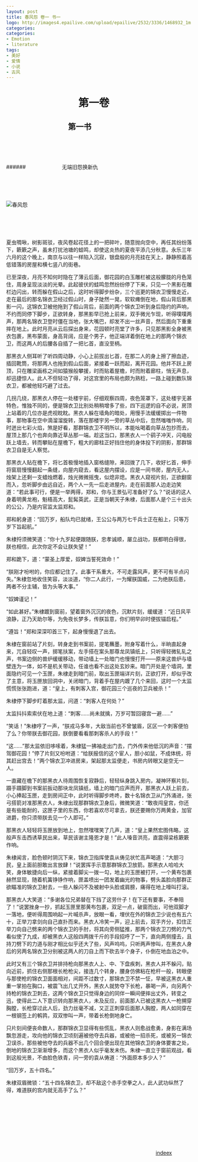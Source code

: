 ```yaml
---
layout: post
title: 春风怨 卷一 书一
logo: http://images4.epailive.com/upload/epailive/2532/3336/1468932_1m.jpg
categories:
categories:
- Emotion
- literature
tags:
- 美好
- 爱情
- 小说
- 古风
---
```




　　　　　　　第一卷 
==========


  


　　　　　　　　第一书
--------

  

　　　　　
　　　　　




　　　　　
　　　　　



######　　　　　　　无端旧怨换新仇

　　　　　
　　　　　




　　　　　
　　　　　



![春风怨](http://pic.qiantucdn.com/58pic/13/59/90/39658PICaKH_1024.jpg)


　　　　　
　　　　　　　　
　　　　　
　　　　　




　　　　　
　　　　　

  夏虫啁啾，树影斑驳，夜风卷起花径上的一把碎叶，随意抛向空中，再任其纷纷落下，簌簌之声，虽未打扰池塘的蛙鸣，却使这炎热的夏夜平添几分秋意。永乐三年六月的这个晚上，南京与以往一样陷入沉寂，银盘般的月亮挂在天上，静静照着高低错落的房屋和横七竖八的街巷。

  已至深夜，月亮不知何时隐在了薄云后面，御花园的白玉雕栏被这般朦胧的月色笼住，周身呈现淡淡的光晕。此起彼伏的蛙鸣忽然纷纷停了下来，只见一个黑影在雕栏边闪出，转而躲在假山之后，这时听得脚步纷杂，三个巡更的锦衣卫慢慢走近，走在最后的那名锦衣卫经过假山时，身子陡然一晃，软软瘫倒在地，假山背后那黑影一闪，这锦衣卫被他拖到了假山背后，前面的两个锦衣卫听到身后隐约的声响，不约而同停下脚步，正欲转身，那黑影早已抢上前来，双手微光乍现，听得噗噗两声，那两名锦衣卫登时僵在当地，张大嘴巴，却发不出一丝声音，然后面向下重重摔在地上。此时月亮从云后探出身来，花园顿时亮堂了许多，只见那黑影全身被黑衣包裹，黑布蒙面，身高背阔，应是个男子，他正端详着倒在地上的那两个锦衣卫，而这两人的后腰各自插了一把匕首，直没至柄。

  那黑衣人侧耳听了听四周动静，小心上前拔出匕首，在那二人的身上擦了擦血迹，插回靴筒，将那两人也拖到假山后面，紧接着一跃而起，离开花园。他并不跃上房顶，只在雕梁画栋之间如猿猴般攀援，时而贴着屋檐，时而附着廊柱，悄无声息，却迅捷惊人。此人不但轻功了得，对这宫里的布局也颇为熟稔，一路上碰到数队锦衣卫，都被他轻巧避了过去。

  几拐几绕，那黑衣人停在一处楼宇前，仔细观察四周，夜色笼罩下，这处楼宇无甚特色，惟独不同的，便是锦衣卫比别处稍稍增多了些，四下巡逻的自不必说，房顶上站着的几位亦是虎视眈眈。黑衣人躲在墙角的暗处，用慢手法缓缓掷出一件物事，那物事在空中滴溜溜旋转，落在那楼宇另一旁的草丛中后，忽然嗤嗤作响，同时迸出七彩火焰，煞是好看，那群锦衣卫不明所以，本能吆喝着向草丛包抄而去，屋顶上那几个也奔向靠近草丛那一端。趁这当口，那黑衣人一个鹞子冲天，闪电般跃上墙去，转而攀贴在屋檐下，粗大的廊柱正好挡住他的身体投下的阴影，那群锦衣卫自是无人察觉。

  那黑衣人贴在檐下，将匕首极慢地插入窗格缝隙，来回拨了几下，收好匕首，伸手将窗扇慢慢翻起一条缝，向屋内窥去，看这屋内摆设，应是一间书房，屋内无人，烛架上还剩一支蜡烛燃着，烛光微微摇曳，似熄非熄。黑衣人窥视片刻，正欲翻窗而入，忽听脚步由远自近，两个人一先一后走进屋内，走在前面那人边走边笑道：“若此事可行，便是一举两得，郑和，你与王景弘可准备好了么？”说话的这人身着明黄龙袍，魁梧高大，髭髯英武，正是当朝天子朱棣，后面那人是个三十出头的公公，乃是内官监太监郑和。

  郑和躬身道：“回万岁，船队均已就绪，王公公与两万七千兵士正在船上，只等万岁下旨起航。”

  朱棣捋须微笑道：“你十九岁起便跟随朕，忠孝诚顺，屡立战功，朕都明白得很，朕也相信，此次你定不会让朕失望！”

  郑和跪下，道：“蒙圣上厚爱，奴婢当誓死效命！”

  “朕刚才吩咐的，你应都记住了。此事干系重大，不可走露风声，更不可有半点闪失。”朱棣忽地收住笑容，淡淡道，“你二人此行，一为耀朕国威，二为绝朕后患，两者不分主辅，皆为头等大事。”

  “奴婢谨记！”



  “如此甚好。”朱棣踱到窗前，望着窗外沉沉的夜色，沉默片刻，缓缓道：“近日风平浪静，正乃天助尔等，为免夜长梦多，传朕旨意，你们明早卯时便拔锚启程。”



  “遵旨！”郑和深深叩首三下，起身慢慢退了出去。



  朱棣在窗前站了片刻，转身走到书案前，提笔蘸墨，附身写着什么，半晌直起身来，兀自轻叹一声，掷笔扶案，左手搭在案头那尊龙凤镇纸上，只听得轻微轧轧之声，书案边侧的兽炉缓缓移动，带动墙上一处暗门也慢慢打开——原来这兽炉与墙壁连为一体，如不是机关带动，任谁也看不出这处玄妙来。暗门开处是个墙洞，里面隐约可见一个玉匣，朱棣走到暗门前，取出玉匣端详片刻，正欲打开，却似乎改了主意，将玉匣放回洞中，关闭暗门，背着手在屋内踱了几个来回，这时一个太监慌慌张张跑进，道：“皇上，有刺客入宫，御花园三个巡夜的卫兵被杀！”



  朱棣停下脚步盯着那太监，问道：“刺客人在何处？”



  太监抖抖索索伏在地上道：“刺客……尚未就擒，万岁可暂回寝宫一避……”



  “笑话！”朱棣哼了一声，“朕戎马多年，大敌当前也不曾皱眉，区区一个刺客便怕了么？你带朕去御花园，朕倒要看看那刺客杀人的手段！”



  “这……”那太监依旧哆嗦着，朱棣猛一拂袖走出门去，门外传来他低沉的声音：“摆驾御花园！”停了片刻又吩咐道：“给朕报信的这个宦人，胆小如鼠，不成体统，将其赶出宫去！”两个锦衣卫冲进房来，架起那太监便走，书房内转眼又是空无一人。



  一直藏在檐下的那黑衣人待周围恢复寂静后，轻轻纵身跳入房内，凝神环察片刻，蹑手蹑脚到书案前扳动那块龙凤镇纸，墙上的暗门应声而开，那黑衣人跃上前去，小心捧起玉匣，走到房间正中，此时听得脚步咚咚，数十名锦衣卫从门外涌进，张弓搭箭对准那黑衣人，朱棣出现那群锦衣卫身后，微微笑道：“敢夜闯皇宫，你还是有些能耐的，这匣子里的东西，你若喜欢尽可拿去，朕还要赐你万两黄金，加官进爵，你只须带朕去见一个人即可。”



  那黑衣人轻轻将玉匣放到地上，忽然嘿嘿笑了几声，道：“皇上果然宏图伟略，这般声东击西诱草民出来，草民该谢主隆恩才是！”此人嗓音洪亮，直震得梁栋簌簌作响。



  朱棣闻言，脸色顿时阴沉下来，锦衣卫指挥使袁从俦见状忙高声喝道：“大胆刁民，皇上面前胆敢出言放肆！”说罢挥手示意那群锦衣卫放箭。那黑衣人哈哈大笑，身体敏捷向后一纵，紧接着脚尖一拨一勾，地上的玉匣被打开，一个黄布包裹赫然显现，随着机簧铮铮作响，匣盖喷出一团发着幽光的物事，劈头盖脸向那群正欲瞄准的锦衣卫射去，一些人躲闪不及被射中头脸或肩膀，痛得在地上嚎叫打滚。



  那黑衣人大笑道：“多谢各位兄弟替在下挡了这劳什子！在下还有要事，不奉陪了！”说罢挫身一抄，抓起玉匣里那黄布包裹，双足一点，破窗而出，可他双脚才一落地，便听得周围响起一片喊杀声，放眼一看，埋伏在外的锦衣卫少说也有五六十，正举刀拿剑向自己直扑而来。黑衣人冷笑一声，迎上前去，双手齐分，扣住正举刀向自己劈来的两个锦衣卫的手肘，将其向旁侧猛推，那两个锦衣卫刀劈的力气看似使了九成，却被黑衣人这般四两拨千斤的手段招呼了一下，直向两侧撞去，且持刀劈下的力道与刚才相比似乎还大了些，风声呜呜，只听两声惨叫，在黑衣人身后的另两名锦衣卫分别被这两人的刀自上而下砍去半个身子，仆倒在地血泊之中。



  此时又有三个锦衣卫并排持枪向那黑衣人上、中、下盘疾刺，黑衣人并不躲闪，贴向近前，抓住右侧那根长枪枪尖，接连几个转身，腰身仿佛粘在枪杆一般，转眼便与那使枪的锦衣卫面面相对，间距不过数寸，那锦衣卫不禁一怔，早被这黑衣人重重一掌拍在胸口，被震飞出几丈开外，黑衣人就势夺下长枪，暴喝一声，向另两个持枪的锦衣卫刺去，这两个锦衣卫只觉得身边的同伴一瞬间便摔出丈外，转变之迅，使得此二人下意识转向那黑衣人，未及反应，前面那人已被这黑衣人一枪搠穿胸膛，长枪穿过此人后，劲力丝毫不减，又正正刺穿后面那人胸膛，两人如同穿在一根钢签上的鹌鹑，双双惨叫一声，带着长枪倒地身亡。



  只片刻间便丧命数人，那群锦衣卫显得有些慌乱，黑衣人则愈战愈勇，身影在满场飘忽游走，攻向他的锦衣卫顷刻遍被他夺去兵器，或被他一招杀死，或被另一锦衣卫误杀，那些被他夺去的兵器不出几个回合便出现在其他锦衣卫的身体要害之处，倒地的锦衣卫渐渐增多，而这个黑衣人似乎毫发未伤。朱棣一直立于窗前观战，看到这般光景，不由脸色铁青，问一旁的袁从俦道：“外面原本多少人？”



  “回万岁，五十四名。”



  朱棣双眉微锁：“五十四名锦衣卫，却不敌这个赤手空拳之人，此人武功纵然了得，难道朕的宫内就无高手了么？”

　　　　　　　　
　　　　　
　　　　　




　　　　　
　　　　　


　　　　　
　　　　　　　　
　　　　　
　　　　　




　　　　　
　　　　　



　　　　　　　　　　　　　　　　　　　　　　　　　　　　　[indeex](http://indeex.ml)

